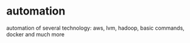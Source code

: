 # automation
automation of  several technology: aws, lvm, hadoop, basic commands, docker and much more 
